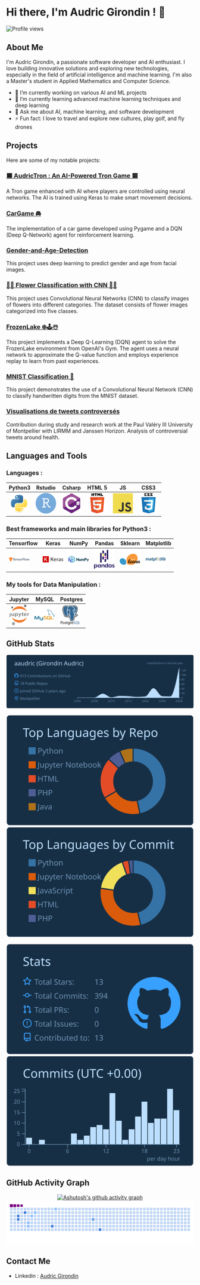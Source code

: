 # Hi there, I'm Audric Girondin ! 👋

![Profile views](https://komarev.com/ghpvc/?username=aaudric&style=for-the-badge&color=blue)

## About Me

I'm Audric Girondin, a passionate software developer and AI enthusiast. I love building innovative solutions and exploring new technologies, especially in the field of artificial intelligence and machine learning. I'm also a Master's student in Applied Mathematics and Computer Science.

- 🔭 I’m currently working on various AI and ML projects
- 🌱 I’m currently learning advanced machine learning techniques and deep learning
- 💬 Ask me about AI, machine learning, and software development
- ⚡ Fun fact: I love to travel and explore new cultures, play golf, and fly drones

## Projects

Here are some of my notable projects:

### [🟦 AudricTron : An AI-Powered Tron Game 🟨](https://github.com/aaudric/audricTron)
A Tron game enhanced with AI where players are controlled using neural networks. The AI is trained using Keras to make smart movement decisions.

### [CarGame 🚘](https://github.com/aaudric/CarGame)
The implementation of a car game developed using Pygame and a DQN (Deep Q-Network) agent for reinforcement learning. 

### [Gender-and-Age-Detection](https://github.com/aaudric/Gender-and-Age-Detection)
This project uses deep learning to predict gender and age from facial images.

### [🌹🌻 Flower Classification with CNN 🌼🌺](https://github.com/aaudric/Flower-Classification-with-CNN)
This project uses Convolutional Neural Networks (CNN) to classify images of flowers into different categories. The dataset consists of flower images categorized into five classes.

### [FrozenLake ❄️🕹️☃️](https://github.com/aaudric/FrozenLake)
This project implements a Deep Q-Learning (DQN) agent to solve the FrozenLake environment from OpenAI's Gym. The agent uses a neural network to approximate the Q-value function and employs experience replay to learn from past experiences.

### [MNIST Classification 🔢](https://github.com/aaudric/MNIST)
This project demonstrates the use of a Convolutional Neural Network (CNN) to classify handwritten digits from the MNIST dataset.

### [Visualisations de tweets controversés](https://github.com/alyasltd/TER-2023-2024-Visualisations_de_tweets_controverses)
Contribution during study and research work at the Paul Valéry III University of Montpellier with LIRMM and Janssen Horizon. Analysis of controversial tweets around health.

## Languages and Tools 
<div>

### Languages :
| Python3 | Rstudio | Csharp | HTML 5 | JS | CSS3 |
|----------|----------|----------|----------|----------|----------|
|  <img src="logo/python-original.svg" title="Python"  alt="Python" width="55" height="55"/> | <img src="logo/rstudio-original.svg" title="Rstudio"  alt="Rstudio" width="55" height="55"/> | <img src="logo/csharp-original.svg" title="C#"  alt="C#" width="55" height="55"/> | <img src="logo/html5-original-wordmark.svg" title="HTML5"  alt="HTML5" width="55" height="55"/> |  <img src="logo/javascript-original.svg" title="JavaScript" alt="JavaScript" width="55" height="55"/> | <img src="logo/css3-original-wordmark.svg" title="CSS3" alt="CSS3" width="55" height="55"/> | 

  

### Best frameworks and main libraries for Python3 :

| Tensorflow | Keras | NumPy | Pandas | Sklearn | Matplotlib | 
|----------|----------|----------|----------|----------|----------|
|  <img src="logo/tensorflow-original-wordmark.svg" title="Tensorflow"  alt="Tensorflow" width="55" height="55"/>|  <img src="logo/keras-original-wordmark.svg" title="keras"  alt="keras" width="55" height="55"/>|  <img src="logo/numpy-original-wordmark.svg" title="Numpy" alt="Numpy" width="55" height="55"/>|  <img src="logo/pandas-original-wordmark.svg" title="Pandas" alt="Pandas" width="55" height="55"/>|  <img src="logo/scikitlearn-original.svg" title="sklearn" alt="sklearn" width="55" height="55"/>|  <img src="logo/matplotlib-original-wordmark.svg" title="matplotlib" alt="matplotlib" width="55" height="55"/>|


### My tools for Data Manipulation :

Jupyter | MySQL | Postgres |
|----------|----------|----------|
|<img src="logo/jupyter-original-wordmark.svg" title="Jupiter" alt="Jupiter" width="55" height="55"/>|<img src="logo/mysql-original-wordmark.svg" title="MySQL" alt="MySQL" width="55" height="55"/>|<img src="logo/postgresql-original-wordmark.svg" title="pg" alt="pg" width="55" height="55"/>|



## GitHub Stats
<div align="center">
  
[![](https://raw.githubusercontent.com/aaudric/aaudric/main/profile-summary-card-output/prussian/0-profile-details.svg)](https://github.com/vn7n24fzkq/github-profile-summary-cards)

[![](https://raw.githubusercontent.com/aaudric/aaudric/main/profile-summary-card-output/prussian/1-repos-per-language.svg)](https://github.com/vn7n24fzkq/github-profile-summary-cards)
[![](https://raw.githubusercontent.com/aaudric/aaudric/main/profile-summary-card-output/prussian/2-most-commit-language.svg)](https://github.com/vn7n24fzkq/github-profile-summary-cards)

[![](https://raw.githubusercontent.com/aaudric/aaudric/main/profile-summary-card-output/prussian/3-stats.svg)](https://github.com/vn7n24fzkq/github-profile-summary-cards)
[![](https://raw.githubusercontent.com/aaudric/aaudric/main/profile-summary-card-output/prussian/4-productive-time.svg)](https://github.com/vn7n24fzkq/github-profile-summary-cards)

</div>


## GitHub Activity Graph
<p align="center">
    <a href="https://github.com/ashutosh00710/github-readme-activity-graph">
        <img src="https://github-readme-activity-graph.vercel.app/graph?username=aaudric&theme=react-dark" alt="Ashutosh's github activity graph">
    </a>
    <br>
    <img src="https://github.com/aaudric/aaudric/blob/output/ocean.gif" alt="snake animation">
</p>

## Contact Me

- Linkedin : [Audric Girondin](https://www.linkedin.com/in/audric-girondin/) 




